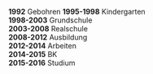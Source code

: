 **1992** Gebohren
**1995-1998** Kindergarten  
**1998-2003** Grundschule  
**2003-2008** Realschule  
**2008-2012** Ausbildung  
**2012-2014** Arbeiten  
**2014-2015** BK  
**2015-2016** Studium  
